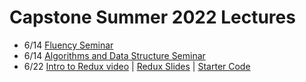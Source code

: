 # Capstone Summer 2022 Lectures
* 6/14 [Fluency Seminar](https://us02web.zoom.us/rec/share/Y_z8_0A2hYqymOQ4UFS1eGHyMQzQtSyLYrWz3DIUZuKYP1khhZ3LlGlDMI1jjW2e.8zzB4AeyElMFa0Cd)
* 6/14 [Algorithms and Data Structure Seminar](https://us02web.zoom.us/rec/play/i-OtW69QKIAvYgXlzIwMUG1LvSo7ssMsooob8TX0GHfNU1cbapxEQbq2RFbzENrMpCspwKMzJZX41IU2.-As3ChIYP0xV3YVJ?continueMode=true)
* 6/22 [Intro to Redux video](https://us02web.zoom.us/rec/share/mTgtOOAw7898Owce_QqWRbepWj0KTPC8R_Jbsqugghb_IkqUFHnsPacvarpzEr2l.LC8V2FvucE7463BJ?startTime=1655910348000) | [Redux Slides](https://docs.google.com/presentation/d/18-mw6UuIGyiPN_Z32JSqLcoYhDeFiNSwRKvOPeivMkA/edit?usp=sharing) | [Starter Code](https://github.com/thuyanduong/redux-counter)
